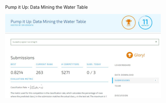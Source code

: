 Pump it Up: Data Mining the Water Table

<img src="https://github.com/RohitAg13/datadriven/blob/master/screenshot.JPG">
